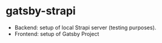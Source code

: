 # gatsby-strapi

* Backend: setup of local Strapi server (testing purposes).
* Frontend: setup of Gatsby Project
